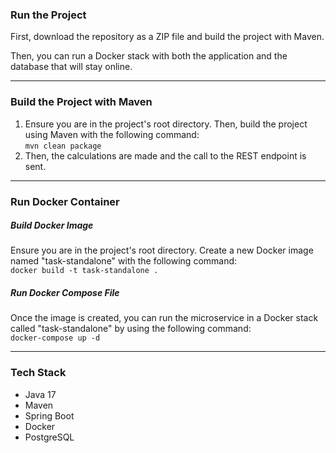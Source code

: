 ### Run the Project

First, download the repository as a ZIP file and build the project with Maven.

Then, you can run a Docker stack with both the application and the database that will stay online.

---

### Build the Project with Maven

1. Ensure you are in the project's root directory. Then, build the project using Maven with the following command: <br>
   `mvn clean package`
2. Then, the calculations are made and the call to the REST endpoint is sent.

---

### Run Docker Container

##### Build Docker Image

Ensure you are in the project's root directory. Create a new Docker image named "task-standalone" with the following command:<br>
`docker build -t task-standalone .`

##### Run Docker Compose File

Once the image is created, you can run the microservice in a Docker stack called "task-standalone" by using the following command:<br>
`docker-compose up -d`

---

### Tech Stack

* Java 17
* Maven
* Spring Boot
* Docker
* PostgreSQL